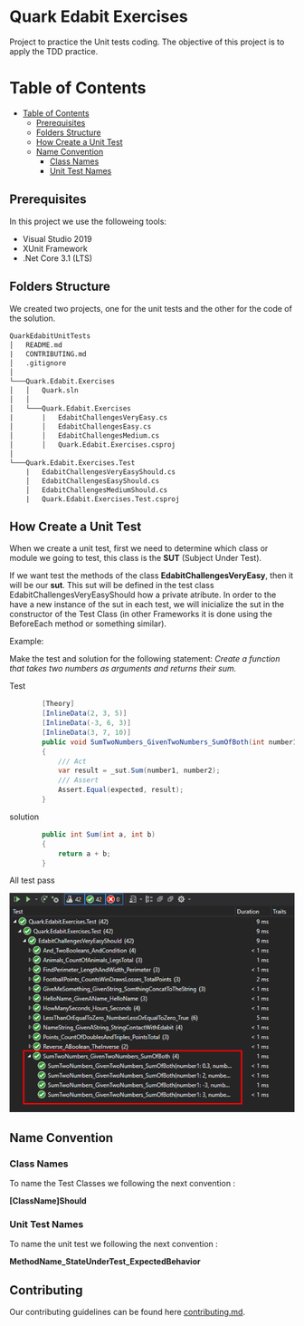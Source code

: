 # Quark Edabit Exercises

Project to practice the Unit tests coding. The objective of this project is to apply the TDD practice.

# Table of Contents

- [Table of Contents](#table-of-contents)
  - [Prerequisites](#prerequisites)
  - [Folders Structure](#folders-structure)
  - [How Create a Unit Test](#how-create-a-unit-test)
  - [Name Convention](#name-convention)
    - [Class Names](#class-names)
    - [Unit Test Names](#unit-test-names)

## Prerequisites

In this project we use the followeing tools:

- Visual Studio 2019
- XUnit Framework
- .Net Core 3.1 (LTS)

## Folders Structure

We created two projects, one for the unit tests and the other for the code of the solution.

```
QuarkEdabitUnitTests
│   README.md
|   CONTRIBUTING.md
│   .gitignore
│
└───Quark.Edabit.Exercises
│   │   Quark.sln
│   │
│   └───Quark.Edabit.Exercises
|       |   EdabitChallengesVeryEasy.cs
│       │   EdabitChallengesEasy.cs
│       │   EdabitChallengesMedium.cs
│       │   Quark.Edabit.Exercises.csproj
│
└───Quark.Edabit.Exercises.Test
    |   EdabitChallengesVeryEasyShould.cs
    │   EdabitChallengesEasyShould.cs
    │   EdabitChallengesMediumShould.cs
    |   Quark.Edabit.Exercises.Test.csproj
```

## How Create a Unit Test

When we create a unit test, first we need to determine which class or module we going to test, this class is the **SUT** (Subject Under Test).

If we want test the methods of the class **EdabitChallengesVeryEasy**, then it will be our **sut**.
This sut will be defined in the test class EdabitChallengesVeryEasyShould how a private atribute. In order to the have a new instance of the sut in each test, we will inicialize the sut in the constructor of the Test Class (in other Frameworks it is done using the BeforeEach method or something similar).

Example:

Make the test and solution for the following statement:
_Create a function that takes two numbers as arguments and returns their sum._

Test

```C#
        [Theory]
        [InlineData(2, 3, 5)]
        [InlineData(-3, 6, 3)]
        [InlineData(3, 7, 10)]
        public void SumTwoNumbers_GivenTwoNumbers_SumOfBoth(int number1, int number2, int expected)
        {
            /// Act
            var result = _sut.Sum(number1, number2);
            /// Assert
            Assert.Equal(expected, result);
        }

```

solution

```C#
        public int Sum(int a, int b)
        {
            return a + b;
        }

```

All test pass

![gitlab_conf](docs/imgs/testspass.png)

## Name Convention

### Class Names

To name the Test Classes we following the next convention :

**[ClassName]Should**

### Unit Test Names

To name the unit test we following the next convention :

**MethodName_StateUnderTest_ExpectedBehavior**

## Contributing

Our contributing guidelines can be found here [contributing.md](CONTRIBUTING.md).
